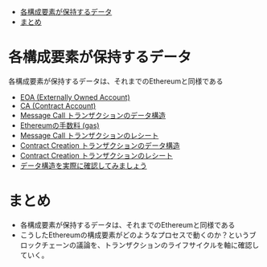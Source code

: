 - [各構成要素が保持するデータ](#各構成要素が保持するデータ)
- [まとめ](#まとめ)


# 各構成要素が保持するデータ

各構成要素が保持するデータは、それまでのEthereumと同様である

- [EOA (Externally Owned Account)](../P02_ethereum/2_components.md#eoa-externally-owned-account)
- [CA (Contract Account)](../P02_ethereum/2_components.md#ca-contract-account)
- [Message Call トランザクションのデータ構造](../P02_ethereum/2_components.md#message-call-トランザクションのデータ構造)
- [Ethereumの手数料 (gas)](../P02_ethereum/2_components.md#ethereumの手数料-gas)
- [Message Call トランザクションのレシート](../P02_ethereum/2_components.md#message-call-トランザクションのレシート)
- [Contract Creation トランザクションのデータ構造](../P02_ethereum/2_components.md#contract-creation-トランザクションのデータ構造)
- [Contract Creation トランザクションのレシート](../P02_ethereum/2_components.md#contract-creation-トランザクションのレシート)
- [データ構造を実際に確認してみましょう](../P02_ethereum/2_components.md#データ構造を実際に確認してみましょう)


# まとめ
- 各構成要素が保持するデータは、それまでのEthereumと同様である
- こうしたEthereumの構成要素がどのようなプロセスで動くのか？というブロックチェーンの議論を、トランザクションのライフサイクルを軸に確認していく。